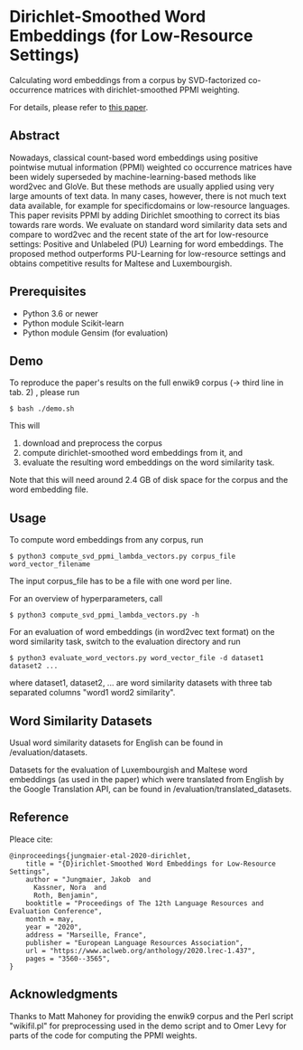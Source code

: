 # Dirichlet-Smoothed Word Embeddings (for Low-Resource Settings)

Calculating word embeddings from a corpus by SVD-factorized co-occurrence matrices with dirichlet-smoothed PPMI weighting.

For details, please refer to [this paper](https://www.aclweb.org/anthology/2020.lrec-1.437.pdf).

## Abstract

Nowadays, classical count-based word embeddings using positive pointwise mutual information (PPMI) weighted co occurrence matrices have been widely superseded by machine-learning-based methods like word2vec and GloVe. But these methods are usually applied using very large amounts of text data. In many cases, however, there is not much text data available, for example for specificdomains or low-resource languages. This paper revisits PPMI by adding Dirichlet smoothing to correct its bias towards rare words. We evaluate on standard word similarity data sets and compare to word2vec and the recent state of the art for low-resource settings: Positive and Unlabeled (PU) Learning for word embeddings. The proposed method outperforms PU-Learning for low-resource settings and obtains competitive results for Maltese and Luxembourgish.

## Prerequisites

* Python 3.6 or newer
* Python module Scikit-learn
* Python module Gensim (for evaluation)

## Demo

To reproduce the paper's results on the full enwik9 corpus (-> third line in tab. 2) , please run

```
$ bash ./demo.sh
```

This will 

1. download and preprocess the corpus
2. compute dirichlet-smoothed word embeddings from it, and
3. evaluate the resulting word embeddings on the word similarity task.

Note that this will need around 2.4 GB of disk space for the corpus and the word embedding file.

## Usage

To compute word embeddings from any corpus, run

```
$ python3 compute_svd_ppmi_lambda_vectors.py corpus_file word_vector_filename
```

The input corpus_file has to be a file with one word per line.

For an overview of hyperparameters, call

```
$ python3 compute_svd_ppmi_lambda_vectors.py -h
```

For an evaluation of word embeddings (in word2vec text format) on the word similarity task, switch to the evaluation directory and run

```
$ python3 evaluate_word_vectors.py word_vector_file -d dataset1 dataset2 ...
```

where dataset1, dataset2, ... are word similarity datasets with three tab separated columns "word1 word2 similarity".

## Word Similarity Datasets

Usual word similarity datasets for English can be found in /evaluation/datasets.

Datasets for the evaluation of Luxembourgish and Maltese word embeddings (as used in the paper) which were translated from English by the Google Translation API, can be found in /evaluation/translated_datasets.

## Reference

Pleace cite:

```
@inproceedings{jungmaier-etal-2020-dirichlet,
    title = "{D}irichlet-Smoothed Word Embeddings for Low-Resource Settings",
    author = "Jungmaier, Jakob  and
      Kassner, Nora  and
      Roth, Benjamin",
    booktitle = "Proceedings of The 12th Language Resources and Evaluation Conference",
    month = may,
    year = "2020",
    address = "Marseille, France",
    publisher = "European Language Resources Association",
    url = "https://www.aclweb.org/anthology/2020.lrec-1.437",
    pages = "3560--3565",
}
```

## Acknowledgments

Thanks to Matt Mahoney for providing the enwik9 corpus and the Perl script "wikifil.pl" for preprocessing used in the demo script and to Omer Levy for parts of the code for computing the PPMI weights.
